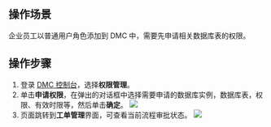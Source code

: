## 操作场景
企业员工以普通用户角色添加到 DMC 中，需要先申请相关数据库表的权限。

## 操作步骤
1. 登录 [DMC 控制台](https://dms.cloud.tencent.com/v3/cooperations/#/)，选择**权限管理**。
2. 单击**申请权限**，在弹出的对话框中选择需要申请的数据库实例，数据库表，权限、有效时限等，然后单击**确定**。
![](https://qcloudimg.tencent-cloud.cn/raw/0e75893f1da3f43cd80e6e0500025c92.png)
3. 页面跳转到**工单管理**界面，可查看当前流程审批状态。
![](https://qcloudimg.tencent-cloud.cn/raw/706e08553f4259b26dcf443abfaf55c8.png)
